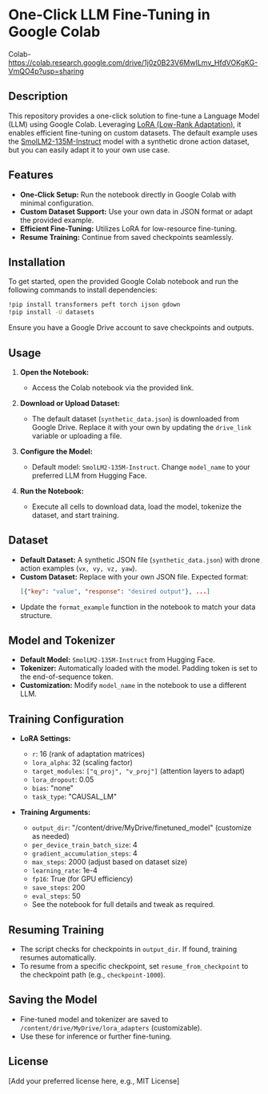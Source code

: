 # One-Click LLM Fine-Tuning in Google Colab
Colab-https://colab.research.google.com/drive/1j0z0B23V6MwILmv_HfdVOKgKG-VmQO4p?usp=sharing 
## Description

This repository provides a one-click solution to fine-tune a Language Model (LLM) using Google Colab. Leveraging [LoRA (Low-Rank Adaptation)](https://arxiv.org/abs/2106.09685), it enables efficient fine-tuning on custom datasets. The default example uses the [SmolLM2-135M-Instruct](https://huggingface.co/HuggingFaceTB/SmolLM2-135M-Instruct) model with a synthetic drone action dataset, but you can easily adapt it to your own use case.

## Features

- **One-Click Setup:** Run the notebook directly in Google Colab with minimal configuration.
- **Custom Dataset Support:** Use your own data in JSON format or adapt the provided example.
- **Efficient Fine-Tuning:** Utilizes LoRA for low-resource fine-tuning.
- **Resume Training:** Continue from saved checkpoints seamlessly.

## Installation

To get started, open the provided Google Colab notebook and run the following commands to install dependencies:

```bash
!pip install transformers peft torch ijson gdown
!pip install -U datasets
```

Ensure you have a Google Drive account to save checkpoints and outputs.

## Usage

1. **Open the Notebook:**
   - Access the Colab notebook via the provided link.

2. **Download or Upload Dataset:**
   - The default dataset (`synthetic_data.json`) is downloaded from Google Drive. Replace it with your own by updating the `drive_link` variable or uploading a file.

3. **Configure the Model:**
   - Default model: `SmolLM2-135M-Instruct`. Change `model_name` to your preferred LLM from Hugging Face.

4. **Run the Notebook:**
   - Execute all cells to download data, load the model, tokenize the dataset, and start training.

## Dataset

- **Default Dataset:** A synthetic JSON file (`synthetic_data.json`) with drone action examples (`vx, vy, vz, yaw`).
- **Custom Dataset:** Replace with your own JSON file. Expected format:
  ```json
  [{"key": "value", "response": "desired output"}, ...]
  ```
- Update the `format_example` function in the notebook to match your data structure.

## Model and Tokenizer

- **Default Model:** `SmolLM2-135M-Instruct` from Hugging Face.
- **Tokenizer:** Automatically loaded with the model. Padding token is set to the end-of-sequence token.
- **Customization:** Modify `model_name` in the notebook to use a different LLM.

## Training Configuration

- **LoRA Settings:**
  - `r`: 16 (rank of adaptation matrices)
  - `lora_alpha`: 32 (scaling factor)
  - `target_modules`: `["q_proj", "v_proj"]` (attention layers to adapt)
  - `lora_dropout`: 0.05
  - `bias`: "none"
  - `task_type`: "CAUSAL_LM"

- **Training Arguments:**
  - `output_dir`: "/content/drive/MyDrive/finetuned_model" (customize as needed)
  - `per_device_train_batch_size`: 4
  - `gradient_accumulation_steps`: 4
  - `max_steps`: 2000 (adjust based on dataset size)
  - `learning_rate`: 1e-4
  - `fp16`: True (for GPU efficiency)
  - `save_steps`: 200
  - `eval_steps`: 50
  - See the notebook for full details and tweak as required.

## Resuming Training

- The script checks for checkpoints in `output_dir`. If found, training resumes automatically.
- To resume from a specific checkpoint, set `resume_from_checkpoint` to the checkpoint path (e.g., `checkpoint-1000`).

## Saving the Model

- Fine-tuned model and tokenizer are saved to `/content/drive/MyDrive/lora_adapters` (customizable).
- Use these for inference or further fine-tuning.

## License

[Add your preferred license here, e.g., MIT License]
